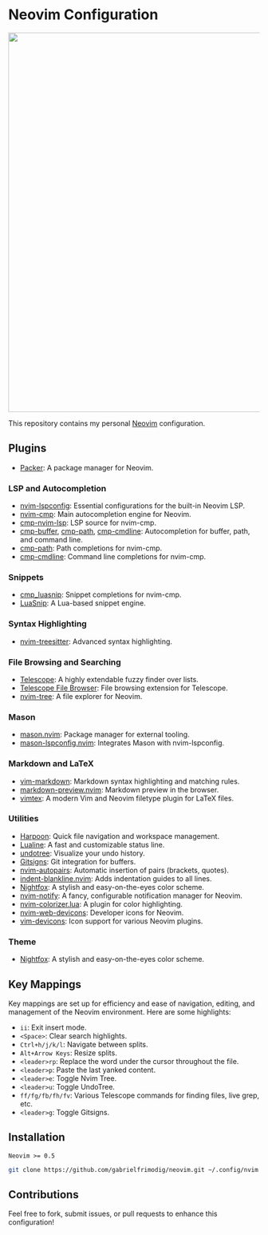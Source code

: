 # Neovim Configuration

<div align="center">
    <img width="760px" src="https://i.imgur.com/71UH5Y9.png" />
</div>

This repository contains my personal [Neovim](https://github.com/neovim/neovim) configuration.

## Plugins

- [Packer](https://github.com/wbthomason/packer.nvim): A package manager for Neovim.

### LSP and Autocompletion

- [nvim-lspconfig](https://github.com/neovim/nvim-lspconfig): Essential configurations for the built-in Neovim LSP.
- [nvim-cmp](https://github.com/hrsh7th/nvim-cmp): Main autocompletion engine for Neovim.
- [cmp-nvim-lsp](https://github.com/hrsh7th/cmp-nvim-lsp): LSP source for nvim-cmp.
- [cmp-buffer](https://github.com/hrsh7th/cmp-buffer), [cmp-path](https://github.com/hrsh7th/cmp-path), [cmp-cmdline](https://github.com/hrsh7th/cmp-cmdline): Autocompletion for buffer, path, and command line.
- [cmp-path](https://github.com/hrsh7th/cmp-path): Path completions for nvim-cmp.
- [cmp-cmdline](https://github.com/hrsh7th/cmp-cmdline): Command line completions for nvim-cmp.

### Snippets

- [cmp_luasnip](https://github.com/saadparwaiz1/cmp_luasnip): Snippet completions for nvim-cmp.
- [LuaSnip](https://github.com/L3MON4D3/LuaSnip): A Lua-based snippet engine.

### Syntax Highlighting

- [nvim-treesitter](https://github.com/nvim-treesitter/nvim-treesitter): Advanced syntax highlighting.

### File Browsing and Searching

- [Telescope](https://github.com/nvim-telescope/telescope.nvim): A highly extendable fuzzy finder over lists.
- [Telescope File Browser](https://github.com/nvim-telescope/telescope-file-browser.nvim): File browsing extension for Telescope.
- [nvim-tree](https://github.com/kyazdani42/nvim-tree.lua): A file explorer for Neovim.

### Mason

- [mason.nvim](https://github.com/williamboman/mason.nvim): Package manager for external tooling.
- [mason-lspconfig.nvim](https://github.com/williamboman/mason-lspconfig.nvim): Integrates Mason with nvim-lspconfig.

### Markdown and LaTeX
- [vim-markdown](https://github.com/preservim/vim-markdown): Markdown syntax highlighting and matching rules.
- [markdown-preview.nvim](https://github.com/iamcco/markdown-preview.nvim): Markdown preview in the browser.
- [vimtex](https://github.com/lervag/vimtex): A modern Vim and Neovim filetype plugin for LaTeX files.

### Utilities

- [Harpoon](https://github.com/ThePrimeagen/harpoon): Quick file navigation and workspace management.
- [Lualine](https://github.com/nvim-lualine/lualine.nvim): A fast and customizable status line.
- [undotree](https://github.com/mbbill/undotree): Visualize your undo history.
- [Gitsigns](https://github.com/lewis6991/gitsigns.nvim): Git integration for buffers.
- [nvim-autopairs](https://github.com/windwp/nvim-autopairs): Automatic insertion of pairs (brackets, quotes).
- [indent-blankline.nvim](https://github.com/lukas-reineke/indent-blankline.nvim): Adds indentation guides to all lines.
- [Nightfox](https://github.com/EdenEast/nightfox.nvim): A stylish and easy-on-the-eyes color scheme.
- [nvim-notify](https://github.com/rcarriga/nvim-notify): A fancy, configurable notification manager for Neovim.
- [nvim-colorizer.lua](https://github.com/norcalli/nvim-colorizer.lua): A plugin for color highlighting.
- [nvim-web-devicons](https://github.com/nvim-tree/nvim-web-devicons): Developer icons for Neovim.
- [vim-devicons](https://github.com/ryanoasis/vim-devicons): Icon support for various Neovim plugins.

### Theme

- [Nightfox](https://github.com/EdenEast/nightfox.nvim): A stylish and easy-on-the-eyes color scheme.

## Key Mappings

Key mappings are set up for efficiency and ease of navigation, editing, and management of the Neovim environment. Here are some highlights:

- `ii`: Exit insert mode.
- `<Space>`: Clear search highlights.
- `Ctrl+h/j/k/l`: Navigate between splits.
- `Alt+Arrow Keys`: Resize splits.
- `<leader>rp`: Replace the word under the cursor throughout the file.
- `<leader>p`: Paste the last yanked content.
- `<leader>e`: Toggle Nvim Tree.
- `<leader>u`: Toggle UndoTree.
- `ff/fg/fb/fh/fv`: Various Telescope commands for finding files, live grep, etc.
- `<leader>g`: Toggle Gitsigns.

## Installation

`Neovim >= 0.5`

```bash
git clone https://github.com/gabrielfrimodig/neovim.git ~/.config/nvim
```

## Contributions

Feel free to fork, submit issues, or pull requests to enhance this configuration!
